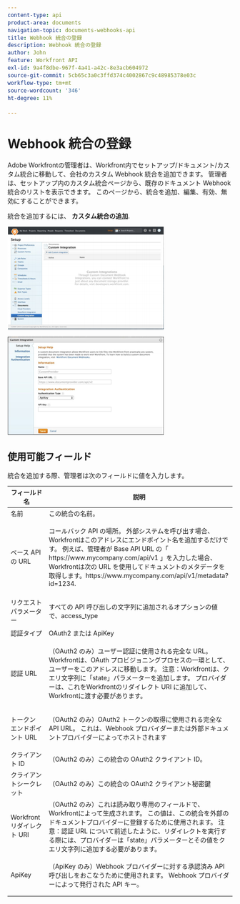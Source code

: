 ```yaml
---
content-type: api
product-area: documents
navigation-topic: documents-webhooks-api
title: Webhook 統合の登録
description: Webhook 統合の登録
author: John
feature: Workfront API
exl-id: 9a4f8dbe-967f-4a41-a42c-8e3acb604972
source-git-commit: 5cb65c3a0c3ffd374c4002867c9c48985378e03c
workflow-type: tm+mt
source-wordcount: '346'
ht-degree: 11%

---
```



# Webhook 統合の登録

Adobe Workfrontの管理者は、Workfront内でセットアップ/ドキュメント/カスタム統合に移動して、会社のカスタム Webhook 統合を追加できます。 管理者は、セットアップ内のカスタム統合ページから、既存のドキュメント Webhook 統合のリストを表示できます。 このページから、統合を追加、編集、有効、無効にすることができます。

統合を追加するには、 **カスタム統合の追加**.

![](assets/webhooks-integration-350x230.png)

![](assets/webhooks-integration-2-350x220.png)

## 使用可能フィールド

統合を追加する際、管理者は次のフィールドに値を入力します。

<table style="table-layout:auto"> 
 <col> 
 <col> 
 <thead> 
  <tr> 
   <th>フィールド名</th> 
   <th>説明</th> 
  </tr> 
 </thead> 
 <tbody> 
  <tr> 
   <td>名前</td> 
   <td>この統合の名前。</td> 
  </tr> 
  <tr> 
   <td>ベース API の URL</td> 
   <td> <p>コールバック API の場所。 外部システムを呼び出す場合、Workfrontはこのアドレスにエンドポイント名を追加するだけです。 例えば、管理者が Base API URL の「 https://www.mycompany.com/api/v1 」を入力した場合、Workfrontは次の URL を使用してドキュメントのメタデータを取得します。https://www.mycompany.com/api/v1/metadata?id=1234.</p> </td> 
  </tr> 
  <tr> 
   <td>リクエストパラメーター</td> 
   <td> <p>すべての API 呼び出しの文字列に追加されるオプションの値で、access_type </p> </td> 
  </tr> 
  <tr> 
   <td>認証タイプ</td> 
   <td>OAuth2 または ApiKey</td> 
  </tr> 
  <tr> 
   <td>認証 URL</td> 
   <td> <p>（OAuth2 のみ）ユーザー認証に使用される完全な URL。 Workfrontは、OAuth プロビジョニングプロセスの一環として、ユーザーをこのアドレスに移動します。 注意：Workfrontは、クエリ文字列に「state」パラメーターを追加します。 プロバイダーは、これをWorkfrontのリダイレクト URI に追加して、Workfrontに渡す必要があります。</p> </td> 
  </tr> 
  <tr> 
   <td>トークン エンドポイント URL</td> 
   <td> <p>（OAuth2 のみ）OAuth2 トークンの取得に使用される完全な API URL。 これは、Webhook プロバイダーまたは外部ドキュメントプロバイダーによってホストされます</p> </td> 
  </tr> 
  <tr> 
   <td>クライアント ID</td> 
   <td>（OAuth2 のみ）この統合の OAuth2 クライアント ID。</td> 
  </tr> 
  <tr> 
   <td>クライアントシークレット</td> 
   <td> <p>（OAuth2 のみ）この統合の OAuth2 クライアント秘密鍵</p> </td> 
  </tr> 
  <tr> 
   <td>Workfront リダイレクト URI</td> 
   <td>（OAuth2 のみ）これは読み取り専用のフィールドで、Workfrontによって生成されます。 この値は、この統合を外部のドキュメントプロバイダーに登録するために使用されます。 注意：認証 URL について前述したように、リダイレクトを実行する際には、プロバイダーは「state」パラメーターとその値をクエリ文字列に追加する必要があります。</td> 
  </tr> 
  <tr> 
   <td>ApiKey</td> 
   <td> <p>（ApiKey のみ）Webhook プロバイダーに対する承認済み API 呼び出しをおこなうために使用されます。 Webhook プロバイダーによって発行された API キー。</p> </td> 
  </tr> 
 </tbody> 
</table>
